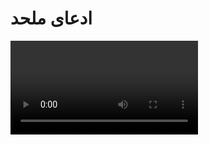 # ادعای ملحد

<video src="./claim.mp4" controls>

# جواب 

<div class="img-block">
  <img src="./evidence/1.jpg" alt="**یوشینوری اسومی**" />
</div>

اوایل سال ۲۰۰۰ **یوشینوری اسومی** دانشمند ژاپنی 
مکانیزمی به نام **اتوفاژی** را در بدن انسان کشف میکنه 
اتوفاژی یعنی فرآیند خود **خواری سلولی** که در اون 
سلول ها پروتئین های آسیب دیده و اجزای بی استفاده خودش رو 
تجزیه و بازیافت میکنه زمانی که بدن وارد فاز روزه داری میشه
سطح انسولین بدن کاهش پیدا مبکنه و بدن برای تامین انرژی 
به منابع دیگه ای از جمله **ذخایر چربی** رجوع میکنه

<div class="img-block">
  <img src="./evidence/2.gif" alt="اتوفاژی" />
</div>

این تغییرات متابولیک باعث فعال شدن فرآیند اتوفاژی میشه 
در شرایط روژه داری بدن بجای مصرف مواد غذایی 
شروع به استفاده از منابع داخلی خودش میکنه 
و این فرآیند به پاکسازی سلول ها کمک و
مثل یک تیم نظافتچی عمل میکنه 
و پروتئین های معیوب 
و اندامک های آسیب دیده رو تجزیه و از بین میبره 

<div class="img-block">
  <img src="./evidence/3.gif" alt="تغییرات متابولیک" />
</div>


با فعال سازی اتوفاژی توسط روزه داری تاثیر مستقیم آن  
در بیماری هایی مثل آلزایمر که پروتئین های غیر طبیعی 
در مغز تجمع پیدا میکنه و این پروتئین ها را تجزیه 
و از بروز مشکلات مغزی جلوگیری میکنه

<div class="img-block">
  <img src="./evidence/4.gif" alt="تصویری از مغز" />
</div>

تاثیر روزه داری به همینجا ختم نمیشه
با افزایش سن سلول های آسیب دیده بیشتر میشه
که باعث التهاب و پیری میشه 
این فرآیند با حدف این سلول های ناسالم 
روند پیری رو کند میکنه و با از بین بردن 
سلول های معیوب از گسترش سلول های پیش سرطانی جلوگیری
وسیستم ایمنی بدن رو تقویت میکنه 

<div class="img-block">
  <img src="./evidence/5.gif" alt="روزه داری ضد الزامیر عمل میکنه" />
</div>

و درسال ۲۰۱۶ این دانشمند ژاپنی
 به دلیل کشف مکانیزم اتوفاژی 
برنده جاییزه نوبل فیزیولوژی و پزشکی میشه

<div class="img-block">
  <img src="./evidence/6.jpg" alt="**یوشینوری اسومی** در یافت میکنه جایزه نوبل" />
</div>

روزه داری نه تنها یک عبادته 
بلکه از نظر علمی نیز 
یک روش فوق العاده برای سلامتی بدن و
بازسازی سلولی به شمار میره

تحقیقات علمی مدرن نشان داد
روزه ماه مبارک رمضان یک راهکار طبیعی 
برای افزایش طول عمر و پیشگیری از بیماری و
جوانسازی بدنه 

آیا این خود نشان دهنده قدرت و علم بیکران خداوند نیست؟

روزه داری پلی است میان بندگی و سلامتی 
میان اخلاص و بقا میان تقوا و ترمیم 

حقیقتی که حکمت خداوند را در پس هرفرمانش
آشکار میکنه و روزه رو به معجزه ای برای جسم و جان تبدیل میکنه